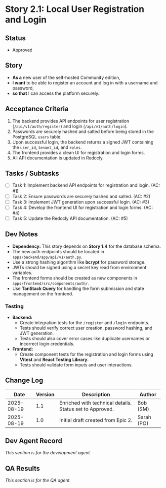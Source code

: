 # Story 2.1: Local User Registration and Login

## Status
- Approved

## Story
- **As a** new user of the self-hosted Community edition,
- **I want** to be able to register an account and log in with a username and password,
- **so that** I can access the platform securely.

## Acceptance Criteria
1.  The backend provides API endpoints for user registration (`/api/v1/auth/register`) and login (`/api/v1/auth/login`).
2.  Passwords are securely hashed and salted before being stored in the PostgreSQL `users` table.
3.  Upon successful login, the backend returns a signed JWT containing the `user_id`, `tenant_id`, and `roles`.
4.  The frontend provides a clean UI for registration and login forms.
5.  All API documentation is updated in Redocly.

## Tasks / Subtasks
- [ ] Task 1: Implement backend API endpoints for registration and login. (AC: #1)
- [ ] Task 2: Ensure passwords are securely hashed and salted. (AC: #2)
- [ ] Task 3: Implement JWT generation upon successful login. (AC: #3)
- [ ] Task 4: Develop the frontend UI for registration and login forms. (AC: #4)
- [ ] Task 5: Update the Redocly API documentation. (AC: #5)

## Dev Notes
- **Dependency:** This story depends on **Story 1.4** for the database schema.
- The new auth endpoints should be located in `apps/backend/app/api/v1/auth.py`.
- Use a strong hashing algorithm like **bcrypt** for password storage.
- JWTs should be signed using a secret key read from environment variables.
- The frontend forms should be created as new components in `apps/frontend/src/components/auth/`.
- Use **TanStack Query** for handling the form submission and state management on the frontend.

### Testing
- **Backend:**
    - Create integration tests for the `/register` and `/login` endpoints.
    - Tests should verify correct user creation, password hashing, and JWT generation.
    - Tests should also cover error cases like duplicate usernames or incorrect login credentials.
- **Frontend:**
    - Create component tests for the registration and login forms using **Vitest** and **React Testing Library**.
    - Tests should validate form inputs and user interactions.

## Change Log
| Date | Version | Description | Author |
| --- | --- | --- | --- |
| 2025-08-19 | 1.1 | Enriched with technical details. Status set to Approved. | Bob (SM) |
| 2025-08-19 | 1.0 | Initial draft created from Epic 2. | Sarah (PO) |

## Dev Agent Record
*This section is for the development agent.*

## QA Results
*This section is for the QA agent.*
